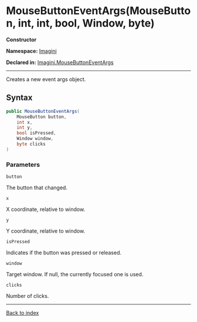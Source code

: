 # MouseButtonEventArgs(MouseButton, int, int, bool, Window, byte)

**Constructor**

**Namespace:** [Imagini](Imagini.md)

**Declared in:** [Imagini.MouseButtonEventArgs](Imagini.MouseButtonEventArgs.md)

------



Creates a new event args object.


## Syntax

```csharp
public MouseButtonEventArgs(
	MouseButton button,
	int x,
	int y,
	bool isPressed,
	Window window,
	byte clicks
)
```

### Parameters

`button`

The button that changed.

`x`

X coordinate, relative to window.

`y`

Y coordinate, relative to window.

`isPressed`

Indicates if the button was pressed or released.

`window`

Target window. If null, the currently focused one is used.

`clicks`

Number of clicks.

------

[Back to index](index.md)